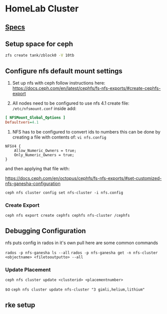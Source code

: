 # HomeLab Cluster

## [Specs](docs/node-specs.md)

## Setup space for ceph

```sh
zfs create tank/zblock0 -V 10tb
```

## Configure nfs default mount settings

1. Set up nfs with ceph
follow instructions here:
https://docs.ceph.com/en/latest/cephfs/fs-nfs-exports/#create-cephfs-export

1. All nodes need to be configured to use nfs 4.1
create file: `/etc/nfsmount.conf`
inside add:

```ini
[ NFSMount_Global_Options ]
Defaultvers=4.1
```

1. NFS has to be configured to convert ids to numbers
this can be done by creating a file with contents of:
`vi nfs.config`
```
NFSV4 {
    Allow_Numeric_Owners = true;
    Only_Numeric_Owners = true;
}
```

and then applying that file with:

https://docs.ceph.com/en/octopus/cephfs/fs-nfs-exports/#set-customized-nfs-ganesha-configuration

`ceph nfs cluster config set nfs-cluster -i nfs.config`

### Create Export
`ceph nfs export create cephfs cephfs nfs-cluster /cephfs`

## Debugging Configuration
nfs puts config in rados in it's own pull here are some common commands

`rados -p nfs-ganesha ls --all`
`rados -p nfs-ganesha get -n nfs-cluster <objectname> <filetooutputto> --all`

### Update Placement

`ceph nfs cluster update <clusterid> <placementnumber>`

so
`ceph nfs cluster update nfs-cluster "3 gimli,helium,lithium"`

## rke setup
